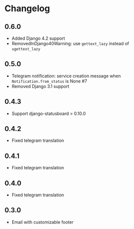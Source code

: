# Changelog

## 0.6.0

- Added Django 4.2 support
- RemovedInDjango40Warning: use `gettext_lazy` instead of `ugettext_lazy`

## 0.5.0

- Telegram notification: service creation message when `Notification.from_status` is None #7
- Removed Django 3.1 support

## 0.4.3

- Support django-statusboard > 0.10.0

## 0.4.2

- Fixed telegram translation

## 0.4.1

- Fixed telegram translation

## 0.4.0

- Fixed telegram translation

## 0.3.0

- Email with customizable footer
